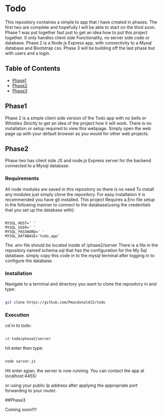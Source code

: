 # Todo

This repository containes a simple to app that I have created in phases. The first two are complete and hopefully I will be able to start on the third soon. Phase 1 was put together fast just to get an idea how to 
put this project together. It only handles client side Functionality, no server side code or database. Phase 2 is a Node.js Express app, with connectivity to a Mysql database and Bootstrap css. Phase 3 will be building 
off the last phase but with users and a login.  

## Table of Contents

- [Phase1](#phase1)
- [Phase2](#phase2)
- [Phase3](#phase3)

## Phase1

Phase 2 is a simple client side version of the Todo app with no bells or Whistles Strictly to get an idea of the project how it will work. There is no installation or setup required to view this webpage.
Simply open the web page up with your default browser as you would for other web projects.

 ## Phase2

 Phase two has client side JS and node.js Express server for the backend connected to a Mysql database.

 ### Requirements

 All node modules are saved in this repository so there is no need To install any modules just simply clone the repository. For easy installation it is recommended you have git installed.
 This project Requires a.Env file setup in the following manner to connect to the database(using the credentials that you set up the database with): 

 ```.env

MYSQL_HOST=' '
MYSQL_USER=' '
MYSQL_PASSWORD=' '
MYSQL_DATABASE='todo_app'

```
The .env file should be located inside of /phase2/server
There is a file in the repository named schema.sql that has the configuration for the My Sql database. simply copy this code in to the mysql terminal after logging in to configure the database.

 ### Installation

Navigate to a terminal and directory you want to clone the repository in and type:

 ```bash

git clone https://github.com/Pmacdonald15/todo

```
### Execution

cd in to todo:

```bash

cd todo/phase2/server

```

hit enter then type:

```bash

node server.js

```

Hit enter agian, the server is now running. You can contact the app at localhost:4455/

or using your public Ip address after applying the appropriate port forwarding to your router.

 ##Phase3

 Coming soon!!!! 

